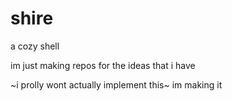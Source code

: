 # shire
a cozy shell 

im just making repos for the ideas that i have

~i prolly wont actually implement this~ im making it
